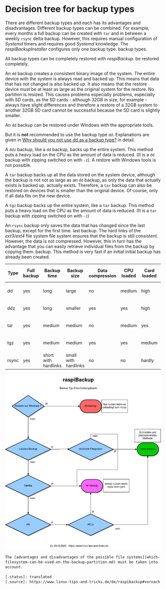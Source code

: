 # Decision tree for backup types

There are different backup types and each has its advantages and disadvantages.
Different backup types can be combined. For example, every
months a full backup can be created with `tar` and in between a weekly `rsync` delta backup.
However, this requires manual configuration of *Systemd* timers and requires
good *Systemd* knowledge. The *raspiBackupInstaller* configures only one backup type.
backup types.

All backup types can be completely restored with *raspiBackup*.
be restored completely.

An `dd` backup creates a consistent binary image of the system.
The entire device with the system is always read and backed up. This means that
data that has not changed is also backed up. It also means
that the restore device must be at least as large as the original system for the restore.
No partition is resized. This causes problems especially
problems, especially with SD cards, as the SD cards - although 32GB in size, for example - always have slight
differences and therefore a restore of a 32GB system to another 32GB SD card
cannot be successful because the SD card is slightly smaller.

An `dd` backup can be restored under Windows with the appropriate tools.

But it is **not** recommended to use the backup type `dd`.
Explanations are given in [Why should you not use dd as a backup type?](why-shouldn-t-you-use-dd-as-backup-type.md)
in detail.

A `ddz` backup, like a `dd` backup, backs up the entire system. This method
puts a heavy load on the CPU as the amount of data is reduced. (It is a `dd` backup
with zipping switched on with `-z`). A restore with Windows tools is not possible.

A `tar` backup backs up all the data stored on the system device, although the backup is not
not as large as an `dd` backup, as only the data that actually exists is backed up.
actually exists. Therefore, a `tar` backup can also be restored on devices
that is smaller than the original device. Of course, only if all
data fits on the new device.

A `tgz` backup backs up the entire system, like a `tar` backup. This method
puts a heavy load on the CPU as the amount of data is reduced. (It is a `tar` backup
with zipping switched on with `-z`)

An `rsync` backup only saves the data that has changed since the last backup, except for the first time.
last backup. The hard links of the *ext3*/*ext4* file system
file system ensures that the backup is still consistent.
However, the data is not compressed. However, this in turn has the
advantage that you can easily retrieve individual files from the backup by copying them.
backup. This method is very fast if an initial
initial backup has already been created.

| Type | Full backup | Backup time | Backup size | Data compression | CPU loaded | Card loaded | Selective restore possible | File system |
|--------|------------|------------|-------------|------------------|--------------|----------------|----------------------------|-------------|
| dd | yes | long | large | no | medium | high | no | all, fat32 only up to 4GB |
| ddz | yes | long | smaller | yes | yes | high | no | all, fat32 only up to 4GB |
| tar | yes | medium | medium | no | medium | yes | all, fat32 only up to 4GB |
| tgz | yes | medium | medium | yes | yes | medium | yes | all, fat32 only up to 4GB |
| rsync | yes | short with hardlinks | small with hardlinks | no | no | hardly | yes | ext3/ext4 |


<a name="decisiontree"></a>

![decisiontree](images/decisiontree_en.dia.jpg)

``` admonish info title="Filesystems"
The [advantages and disadvantages of the possible file systems](which-filesystem-can-be-used-on-the-backup-partition.md) must be taken into account.

[.status]: translated
[.source]: https://www.linux-tips-and-tricks.de/de/raspibackup#vornach

